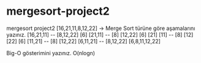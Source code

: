 # mergesort-project2
mergesort project2
[16,21,11,8,12,22] -> Merge Sort türüne göre aşamalarını yazınız.
[16,21,11] -- [8,12,22]
[6] [21,11] -- [8] [12,22]
[6] [21] [11] -- [8] [12] [22]
[6] [11,21] -- [8] [12,22]
[6,11,21] -- [8,12,22]
[6,8,11,12,22]

Big-O gösterimini yazınız.
O(nlogn)
